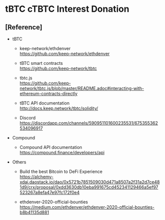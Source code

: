 # tBTC cTBTC Interest Donation
## [Reference]
- tBTC
  - keep-network/ethdenver  
   https://github.com/keep-network/ethdenver

  - tBTC smart contracts  
   https://github.com/keep-network/tbtc  

  - tbtc.js  
   https://github.com/keep-network/tbtc.js/blob/master/README.adoc#interacting-with-ethereum-contracts-directly

  - tBTC API documentation  
   http://docs.keep.network/tbtc/solidity/  

  - Discord  
   https://discordapp.com/channels/590951101600235531/675355362534096917


- Compound
  - Compound API documentation  
    https://compound.finance/developers/api  


- Others
  - Build the best Bitcoin to DeFi Experience  
    https://alchemy-xdai.daostack.io/dao/0x5721b7851509030d471a8507a2f31a2d7ce481d9/crx/proposal/0xdd3630db10eba991675cd452341129466a5ef97523267a8efa47e97fc172f0e4  

  - ethdenver-2020-official-bounties  
    https://medium.com/ethdenver/ethdenver-2020-official-bounties-b8b41135d881
